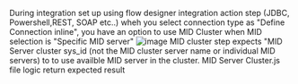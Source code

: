 During integration set up using flow designer integration action step (JDBC, Powershell,REST, SOAP etc..) wheh you select connection type as "Define Connection inline", you have an option to use MID Cluster when MID selection is "Specific MID server"
![image](https://github.com/gowdah/code-snippets/assets/42912180/dcb8c69b-72a3-493b-8db2-72b92daefce0)
MID cluster step expects "MID Server cluster sys_id (not the MID cluster server name or individual MID servers) to to use availble MID server in the cluster.
MID Server Cluster.js file logic return expected result
